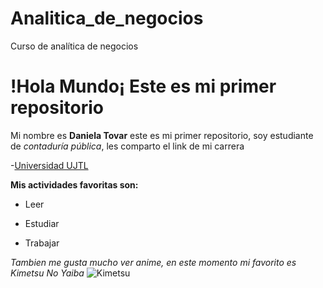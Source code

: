 # Analitica_de_negocios
Curso de analítica de negocios 
# !Hola Mundo¡ Este es mi primer repositorio
Mi nombre es **Daniela Tovar** este es mi primer repositorio, soy estudiante de *contaduría pública*, les comparto el link de mi carrera 

-[Universidad UJTL](https://www.utadeo.edu.co/es/facultad/ciencias-economicas-y-administrativas/programa/bogota/contaduria-publica)

**Mis actividades favoritas son:**

 * Leer
 
 * Estudiar
 
 * Trabajar 

*Tambien me gusta mucho ver anime, en este momento mi favorito es Kimetsu No Yaiba*
![Kimetsu](https://c4.wallpaperflare.com/wallpaper/867/979/811/anime-kimetsu-no-yaiba-hd-wallpaper-preview.jpg)
